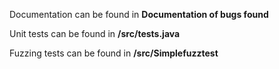 
Documentation can be found in  __Documentation of bugs found__

Unit tests can be found in __/src/tests.java__

Fuzzing tests can be found in __/src/Simplefuzztest__

